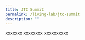 ```yaml
---
title: JTC Summit
permalink: /living-lab/jtc-summit
description: ""
---
```


xxxxxxx xxxxxxxx xxxxxxxxxx